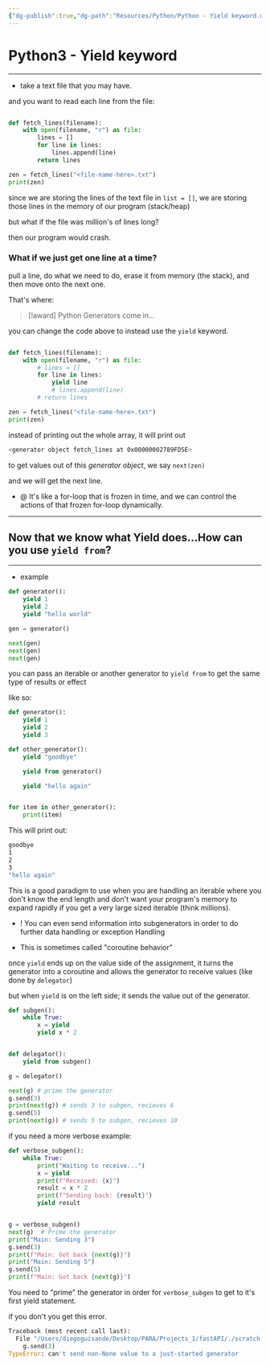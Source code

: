 ```yaml
---
{"dg-publish":true,"dg-path":"Resources/Python/Python - Yield keyword.md","permalink":"/resources/python/python-yield-keyword/","noteIcon":"","updated":"2024-08-26T21:43:02.990-07:00"}
---
```



# Python3 - Yield keyword
---

- take a text file that you may have.

and you want to read each line from the file:

```python

def fetch_lines(filename):
	with open(filename, "r") as file:
		lines = []
		for line in lines:
			lines.append(line)
		return lines

zen = fetch_lines("<file-name-here>.txt")
print(zen)
```

since we are storing the lines of the text file in `list = []`, we are storing those lines in the memory of our program (stack/heap)

but what if the file was million's of lines long?

then our program would crash.

### What if we just get one line at a time?

pull a line, do what we need to do, erase it from memory (the stack), and then move onto the next one.

That's where: 
>[!award] Python Generators come in...

you can change the code above to instead use the `yield` keyword.

```python

def fetch_lines(filename):
	with open(filename, "r") as file:
		# lines = []
		for line in lines:
			yield line
			# lines.append(line)
		# return lines

zen = fetch_lines("<file-name-here>.txt")
print(zen)
```

instead of printing out the whole array, it will print out
```bash
<generator object fetch_lines at 0x00000002789FDSE>
```

to get values out of this *generator object*, we say `next(zen)`

and we will get the next line.

- @ It's like a for-loop that is frozen in time, and we can control the actions of that frozen for-loop dynamically. 

---
## Now that we know what Yield does...How can you use `yield from`?
---

- example
```python
def generator():
	yield 1
	yield 2
	yield "hello world"

gen = generator()

next(gen)
next(gen)
next(gen)
```

you can pass an iterable or another generator to `yield from` to get the same type of results or effect

like so:

```python
def generator():
	yield 1
	yield 2
	yield 3

def other_generator():
	yield "goodbye"

	yield from generator()

	yield "hello again"


for item in other_generator():
	print(item)
```

This will print out:

```bash
goodbye
1
2
3
"hello again"
```

This is a good paradigm to use when you are handling an iterable where you don't know the end length and don't want your program's memory to expand rapidly if you get a very large sized iterable (think millions).

- ! You can even send information into subgenerators in order to do further data handling or exception Handling

- This is sometimes called "coroutine behavior"

once `yield` ends up on the value side of the assignment, it turns the generator into a coroutine and allows the generator to receive values (like done by `delegator`)

but when `yield` is on the left side; it sends the value out of the generator.

```python
def subgen():
	while True:
		x = yield
		yield x * 2


def delegator():
	yield from subgen()

g = delegator()

next(g) # prime the generator
g.send(3)
print(next(g)) # sends 3 to subgen, recieves 6
g.send(5)
print(next(g)) # sends 5 to subgen, recieves 10 
```

if you need a more verbose example:

```python
def verbose_subgen():
    while True:
        print("Waiting to receive...")
        x = yield
        print(f"Received: {x}")
        result = x * 2
        print(f"Sending back: {result}")
        yield result


g = verbose_subgen()
next(g)  # Prime the generator
print("Main: Sending 3")
g.send(3)
print(f"Main: Got back {next(g)}")
print("Main: Sending 5")
g.send(5)
print(f"Main: Got back {next(g)}")
```

You need to "prime" the generator in order for `verbose_subgen` to get to it's first yield statement.

if you don't you get this error.

```python
Traceback (most recent call last):
  File "/Users/diegoguisande/Desktop/PARA/Projects_1/fastAPI/./scratch.py", line 33, in <module>
    g.send(3)
TypeError: can't send non-None value to a just-started generator
```